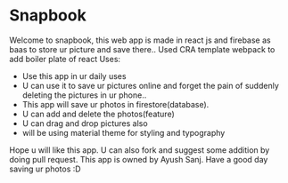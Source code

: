 # Snapbook
Welcome to snapbook, this web app is made in react js and firebase as baas to store ur picture and save there..
Used CRA template webpack to add boiler plate of react
Uses: 
* Use this app in ur daily uses
* U can use it to save ur pictures online and forget the pain of suddenly deleting the pictures in ur phone..
* This app will save ur photos in firestore(database).
* U can add and delete the photos(feature)
* U can drag and drop pictures also
* will be using material theme for styling and typography

Hope u will like this app.
U can also fork and suggest some addition by doing pull request.
This app is owned by Ayush Sanj.
Have a good day saving ur photos :D
